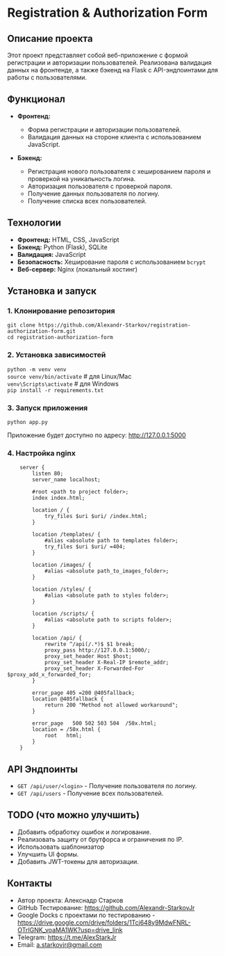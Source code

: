 # Registration & Authorization Form  

## Описание проекта   

Этот проект представляет собой веб-приложение с формой регистрации и авторизации пользователей. Реализована валидация данных на фронтенде, а также бэкенд на Flask с API-эндпоинтами для работы с пользователями.

## Функционал  

- **Фронтенд:**  
  - Форма регистрации и авторизации пользователей.  
  - Валидация данных на стороне клиента с использованием JavaScript.  

- **Бэкенд:**
  - Регистрация нового пользователя с хешированием пароля и проверкой на уникальность логина.  
  - Авторизация пользователя с проверкой пароля.
  - Получение данных пользователя по логину.
  - Получение списка всех пользователей.


## Технологии

- **Фронтенд:** HTML, CSS, JavaScript
- **Бэкенд:** Python (Flask), SQLite
- **Валидация:** JavaScript
- **Безопасность:** Хеширование пароля с использованием `bcrypt`
- **Веб-сервер:** Nginx (локальный хостинг)

## Установка и запуск

### 1. Клонирование репозитория  
```git clone https://github.com/Alexandr-Starkov/registration-authorization-form.git```  
```cd registration-authorization-form```

### 2. Установка зависимостей
```python -m venv venv```  
```source venv/bin/activate```   # для Linux/Mac  
```venv\Scripts\activate```      # для Windows  
```pip install -r requirements.txt```


### 3. Запуск приложения
```python app.py```  

Приложение будет доступно по адресу: http://127.0.0.1:5000

### 4. Настройка nginx
```
	server {
		listen 80;
		server_name localhost;

		#root <path to project folder>;
		index index.html;

		location / {
			try_files $uri $uri/ /index.html;
		}

		location /templates/ {
			#alias <absolute path to templates folder>;
			try_files $uri $uri/ =404;
		}

		location /images/ {
			#alias <absolute path_to_images_folder>;
		}

		location /styles/ {
			#alias <absolute path to styles folder>;
		}

		location /scripts/ {
			#alias <absolute path to scripts folder>;
		}

		location /api/ {
			rewrite ^/api(/.*)$ $1 break;
			proxy_pass http://127.0.0.1:5000/;
			proxy_set_header Host $host;
			proxy_set_header X-Real-IP $remote_addr;
			proxy_set_header X-Forwarded-For $proxy_add_x_forwarded_for;
		}

		error_page 405 =200 @405fallback;
		location @405fallback {
			return 200 "Method not allowed workaround";
		}
		
        error_page   500 502 503 504  /50x.html;
        location = /50x.html {
            root   html;
        }
    }
```
## API Эндпоинты  
 - ```GET /api/user/<login>``` - Получение пользователя по логину.  
 - ```GET /api/users``` - Получение всех пользователей.  

## TODO (что можно улучшить)
 - Добавить обработку ошибок и логирование.
 - Реализовать защиту от брутфорса и ограничения по IP.
 - Использовать шаблонизатор
 - Улучшить UI формы.
 - Добавить JWT-токены для авторизации.

## Контакты
 - Автор проекта: Алекснадр Старков  
 - GitHub Тестирование: https://github.com/Alexandr-StarkovJr  
 - Google Docks с проектами по тестированию - https://drive.google.com/drive/folders/1Tcj648y9MdwFNRL-OTrIGNK_voaMA1WK?usp=drive_link  
 - Telegram: https://t.me/AlexStarkJr  
 - Email: a.starkovjr@gmail.com  
